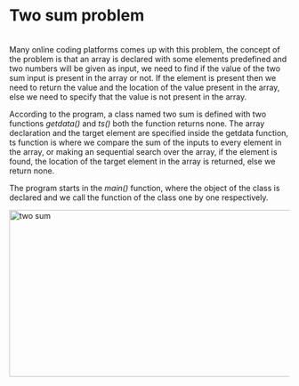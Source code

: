 # Two sum problem
<br/>
Many online coding platforms comes up with this problem, the concept of the problem is that an array is declared with some elements predefined and two numbers will be given as input, we need to find if the value of the two sum input is present in the array or not. If the element is present then we need to return the value and the location of the value present in the array, else we need to specify that the value is not present in the array.

According to the program, a class named two sum is defined with two functions _*getdata()*_ and _*ts()*_ both the function returns none. The array declaration and the target element are specified inside the getdata function, ts function is where we compare the sum of the inputs to every element in the array, or making an sequential search over the array, if the element is found, the location of the target element in the array is returned, else we return none.

The program starts in the _*main()*_ function, where the object of the class is declared and we call the function of the class one by one respectively.

<img src = 'https://www.davidseek.com/content/images/2020/05/twosum1.gif' alt='two sum' align='center' height=300 width=1000>
<br/>

